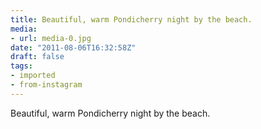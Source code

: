 ```yaml
---
title: Beautiful, warm Pondicherry night by the beach.
media:
- url: media-0.jpg
date: "2011-08-06T16:32:58Z"
draft: false
tags:
- imported
- from-instagram
---
```

Beautiful, warm Pondicherry night by the beach.
